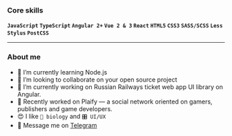 ### Core skills

**`JavaScript`
`TypeScript`
`Angular 2+`
`Vue 2 & 3`
`React`
`HTML5`
`CSS3`
`SASS/SCSS`
`Less`
`Stylus`
`PostCSS`**

---

### About me
- 🌱 I’m currently learning Node.js
- 👯 I’m looking to collaborate on your open source project
- 💼 I’m currently working on Russian Railways ticket web app UI library on Angular.
- 💼 Recently worked on Plaify — a social network oriented on gamers, publishers and game developers.
- 😍 I like `🧬 biology` and `🎛 UI/UX`
- 💬 Message me on <a href="https://t.me/ConstantinePlaify" about="_blank">Telegram</a>



